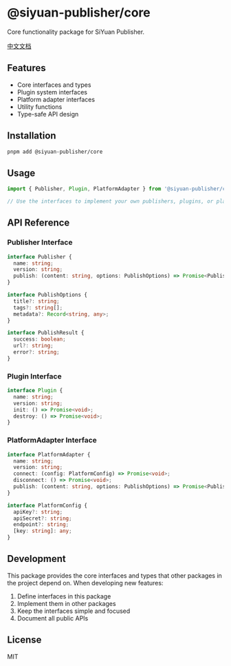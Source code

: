 # @siyuan-publisher/core

Core functionality package for SiYuan Publisher.

[中文文档](./README_zh_CN.md)

## Features

- Core interfaces and types
- Plugin system interfaces
- Platform adapter interfaces
- Utility functions
- Type-safe API design

## Installation

```bash
pnpm add @siyuan-publisher/core
```

## Usage

```typescript
import { Publisher, Plugin, PlatformAdapter } from '@siyuan-publisher/core'

// Use the interfaces to implement your own publishers, plugins, or platform adapters
```

## API Reference

### Publisher Interface

```typescript
interface Publisher {
  name: string;
  version: string;
  publish: (content: string, options: PublishOptions) => Promise<PublishResult>;
}

interface PublishOptions {
  title?: string;
  tags?: string[];
  metadata?: Record<string, any>;
}

interface PublishResult {
  success: boolean;
  url?: string;
  error?: string;
}
```

### Plugin Interface

```typescript
interface Plugin {
  name: string;
  version: string;
  init: () => Promise<void>;
  destroy: () => Promise<void>;
}
```

### PlatformAdapter Interface

```typescript
interface PlatformAdapter {
  name: string;
  version: string;
  connect: (config: PlatformConfig) => Promise<void>;
  disconnect: () => Promise<void>;
  publish: (content: string, options: PublishOptions) => Promise<PublishResult>;
}

interface PlatformConfig {
  apiKey?: string;
  apiSecret?: string;
  endpoint?: string;
  [key: string]: any;
}
```

## Development

This package provides the core interfaces and types that other packages in the project depend on. When developing new features:

1. Define interfaces in this package
2. Implement them in other packages
3. Keep the interfaces simple and focused
4. Document all public APIs

## License

MIT 